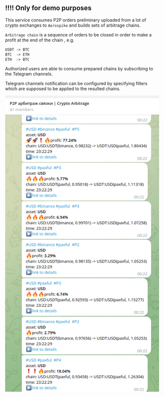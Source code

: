 ## !!!! Only for demo purposes

This service consumes P2P orders preliminary uploaded from a lot of crypto exchanges to `Aerospike` and builds sets of arbitrage chains.

`Arbitrage chain` is a sequence of orders to be closed in order to make a profit at the end of the chain , e.g.

````
USDT -> BTC
BTC  -> ETH
ETH  -> BTC
````
Authorized users are able to consume prepared chains by subscribing to the Telegram channels.

Telegram channels notification can be configured by specifying filters which are supposed to be applied to the resulted chains.

![img_1.png](img_1.png)

